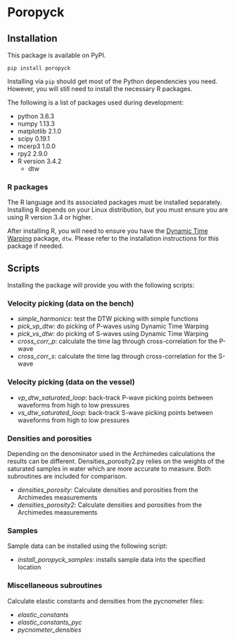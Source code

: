 # Poropyck

## Installation

This package is available on PyPI.

    pip install poropyck

Installing via ``pip`` should get most of the Python dependencies you need.
However, you will still need to install the necessary R packages.

The following is a list of packages used during development:

 * python 3.6.3
 * numpy 1.13.3
 * matplotlib 2.1.0
 * scipy 0.19.1
 * mcerp3 1.0.0
 * rpy2 2.9.0
 * R version 3.4.2
   * dtw

### R packages

The R language and its associated packages must be installed separately.
Installing R depends on your Linux distribution, but you must ensure you are
using R version 3.4 or higher.

After installing R, you will need to ensure you have the [Dynamic Time
Warping](http://dtw.r-forge.r-project.org/) package, ``dtw``. Please refer to
the installation instructions for this package if needed.

## Scripts

Installing the package will provide you with the following scripts:

### Velocity picking (data on the bench)

 * *simple\_harmonics*: test the DTW picking with simple functions
 * *pick\_vp\_dtw*: do picking of P-waves using Dynamic Time Warping
 * *pick\_vs\_dtw*: do picking of S-waves using Dynamic Time Warping
 * *cross\_corr\_p*: calculate the time lag through cross-correlation for the
   P-wave
 * *cross\_corr\_s*: calculate the time lag through cross-correlation for the
   S-wave

### Velocity picking (data on the vessel)

 * *vp\_dtw\_saturated\_loop*: back-track P-wave picking points between waveforms
   from high to low pressures
 * *vs\_dtw\_saturated\_loop*: back-track S-wave picking points between waveforms
   from high to low pressures

### Densities and porosities

Depending on the denominator used in the Archimedes calculations the results
can be different.  Densities\_porosity2.py relies on the weights of the
saturated samples in water which are more accurate to measure.  Both
subroutines are included for comparison.

 * *densities\_porosity*: Calculate densities and porosities from the Archimedes
   measurements
 * *densities\_porosity2*: Calculate densities and porosities from the Archimedes
   measurements

### Samples

Sample data can be installed using the following script:

 * *install_poropyck_samples*: installs sample data into the specified location

### Miscellaneous subroutines

Calculate elastic constants and densities from the pycnometer files:

 * *elastic\_constants*
 * *elastic\_constants\_pyc*
 * *pycnometer\_densities*

